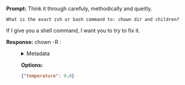 **Prompt:**
Think it through carefuly, methodically and queitly.

    What is the exact zsh or bash command to: chown dir and children?

If I give you a shell command, I want you to try to fix it.


**Response:**
chown -R <user>:<group> <dir>

<details><summary>Metadata</summary>

- Duration: 966 ms
- Datetime: 2023-08-06T11:56:57.759944
- Model: gpt-3.5-turbo-0613

</details>

**Options:**
```json
{"temperature": 0.0}
```

